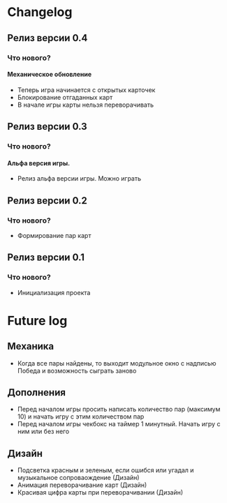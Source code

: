 # Changelog

## Релиз версии 0.4

### Что нового?

#### Механическое обновление
- Теперь игра начинается с открытых карточек
- Блокирование отгаданных карт
- В начале игры карты нельзя переворачивать 

## Релиз версии 0.3

### Что нового?
#### Альфа версия игры.
- Релиз альфа версии игры. Можно играть

## Релиз версии 0.2

### Что нового?

- Формирование пар карт

## Релиз версии 0.1

### Что нового?

- Инициализация проекта

# Future log

## Механика
- Когда все пары найдены, то выходит модульное окно с надписью Победа и возможность сыграть заново

## Дополнения

- Перед началом игры просить написать количество пар (максимум 10) и начать игру с этим количеством пар
- Перед началом игры чекбокс на таймер 1 минутный. Начать игру с ним или без него

## Дизайн

- Подсветка красным и зеленым, если ошибся или угадал и музыкальное сопроваождение (Дизайн)
- Анимация переворачивание карт (Дизайн)
- Красивая цифра карты при переворачивании (Дизайн)
